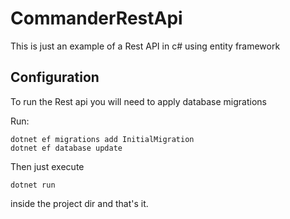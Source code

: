 # CommanderRestApi

This is just an example of a Rest API in c# using entity framework

## Configuration
To run the Rest api you will need to apply database migrations

Run:
```.NET
dotnet ef migrations add InitialMigration
dotnet ef database update
```

Then just execute 
```.NET
dotnet run
```
inside the project dir and that's it.

